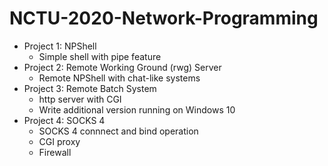# NCTU-2020-Network-Programming
* Project 1: NPShell
    * Simple shell with pipe feature
* Project 2: Remote Working Ground (rwg) Server
    * Remote NPShell with chat-like systems
* Project 3: Remote Batch System
    * http server with CGI
    * Write additional version running on Windows 10
* Project 4: SOCKS 4
    * SOCKS 4 connnect and bind operation
    * CGI proxy
    * Firewall